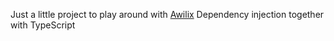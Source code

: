 Just a little project to play around with [Awilix](https://github.com/jeffijoe/awilix) Dependency injection together with TypeScript
